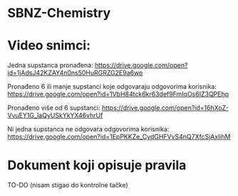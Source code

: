 # SBNZ-Chemistry

# Video snimci:
  Jedna supstanca pronađena: https://drive.google.com/open?id=1jAdsJ42KZAY4n0ns50HuRGRZG2E9a6wo
  
  Pronađeno 6 ili manje supstanci koje odgovaraju odgovorima korisnika: https://drive.google.com/open?id=1VbH84tck6kr63def9FmIqOs6IZ3QPEhp
 
  Pronađeno više od 6 supstanci: https://drive.google.com/open?id=16hXoZ-VvuEY1G_laQyUSkYkYX46vhrUf
  
  Ni jedna supstanca ne odgovara odgovorima korisnika: https://drive.google.com/open?id=1EpPKKZe_CydGHFVvS4nQ7XfcSjAxlihM

# Dokument koji opisuje pravila
  TO-DO (nisam stigao do kontrolne tačke)
  
 
